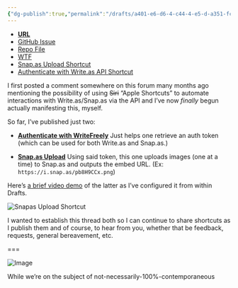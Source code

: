 ```yaml
---
{"dg-publish":true,"permalink":"/drafts/a401-e6-d6-4-c44-4-e5-d-a351-fc-20-e9-ec-3-baf/","dgHomeLink":true,"dgPassFrontmatter":false}
---
```


- [**URL**](https://discuss.write.as/t/siri-shortcuts-and-the-suite-s-apis/5273)
- [GitHub Issue](https://github.com/extratone/bilge/issues/323)
- [Repo File](https://github.com/extratone/bilge/blob/main/correspondence/WFAPIShortcuts.md)
- [WTF](https://davidblue.wtf/drafts/A401E6D6-4C44-4E5D-A351-FC20E9EC3BAF.html)
- [Snap.as Upload Shortcut](drafts://open?uuid=4C3ABD59-CF40-42B6-8D3B-69750F12ACA7)
- [Authenticate with Write.as API Shortcut](drafts://open?uuid=78B07BBF-5040-4D98-865E-9DF9BF29A06B)

I first posted a comment somewhere on this forum many months ago mentioning the possibility of using ~~Siri~~ “Apple Shortcuts” to automate interactions with Write.as/Snap.as via the API and I’ve now *finally* begun actually manifesting this, myself.

So far, I’ve published just two:

- [**Authenticate with WriteFreely**](https://routinehub.co/shortcut/11589)
Just helps one retrieve an auth token (which can be used for both Write.as and Snap.as.)

- [**Snap.as Upload**](https://routinehub.co/shortcut/11616)
Using said token, this one uploads images (one at a time) to Snap.as and outputs the embed URL. (Ex: `https://i.snap.as/pb8H9CCx.png`)

Here’s [a brief video demo](https://user-images.githubusercontent.com/43663476/164028154-b5b469ff-3ecd-4c96-9540-1c19961e46ce.MOV) of the latter as I’ve configured it from within Drafts.

![Snapas Upload Shortcut](https://i.snap.as/9yV62393.png)

I wanted to establish this thread both so I can continue to share shortcuts as I publish them and of course, to hear from you, whether that be feedback, requests, general bereavement, etc.

===

![Image](https://gitlab.com/DavidBlue/taio/uploads/eed797e676605468f0d6430221459886/ABACA915-097D-42B4-881B-BF07CD96C52F.png)

While we’re on the subject of not-necessarily-100%-contemporaneous